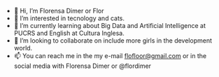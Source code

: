 - 👋 Hi, I’m Florensa Dimer or Flor
- 👀 I’m interested in tecnology and cats.
- 🌱 I’m currently learning about Big Data and Artificial Intelligence at PUCRS and English at Cultura Inglesa.
- 💞️ I’m looking to collaborate on include more girls in the development world.
- 📫 You can reach me in the my e-mail flofloor@gmail.com or in the social media with Florensa Dimer or @flordimer

<!---
FlorensaDimer/FlorensaDimer is a ✨ special ✨ repository because its `README.md` (this file) appears on your GitHub profile.
You can click the Preview link to take a look at your changes.
--->
